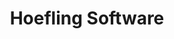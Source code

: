---
layout: casestudy
brandTitle: HOEFLING SOFTWARE
title: Hoefling Software
images:
    - file: wheelbuilder-case-1.png
    - file: wheelbuilder-case-2.png
    - file: wheelbuilder-case-3.png
category: Work
projectTitle: E-Commerce Website
situation: Client had a marketing website that required a custom E-Commerce website to walk customers through a workflow as they build cusotm bicycle wheels. The client was originally working with several distributed teams on a wordpress website but were not meeting the client's feature expectations. <br />The client wanted a way to incorporate their custom app into their existing website using a CMS.
solution: Created E-Commerce module that plugged into the CMS so the client can still use their webpage and add any content they want. 
result: Client now spends more time focusing on their business of building wheels instead of generating quotes and sales for customers.
---